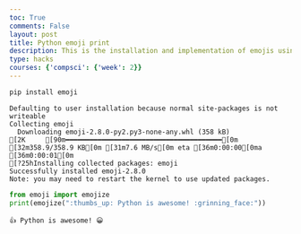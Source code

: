 ```yaml
---
toc: True
comments: False
layout: post
title: Python emoji print
description: This is the installation and implementation of emojis using Python.
type: hacks
courses: {'compsci': {'week': 2}}
---
```


```python
pip install emoji
```

    Defaulting to user installation because normal site-packages is not writeable
    Collecting emoji
      Downloading emoji-2.8.0-py2.py3-none-any.whl (358 kB)
    [2K     [90m━━━━━━━━━━━━━━━━━━━━━━━━━━━━━━━━━━━━━━━[0m [32m358.9/358.9 KB[0m [31m7.6 MB/s[0m eta [36m0:00:00[0ma [36m0:00:01[0m
    [?25hInstalling collected packages: emoji
    Successfully installed emoji-2.8.0
    Note: you may need to restart the kernel to use updated packages.



```python
from emoji import emojize 
print(emojize(":thumbs_up: Python is awesome! :grinning_face:"))
```

    👍 Python is awesome! 😀

